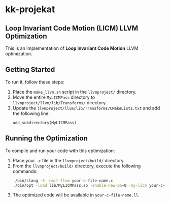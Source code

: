 # kk-projekat
## Loop Invariant Code Motion (LICM) LLVM Optimization

This is an implementation of **Loop Invariant Code Motion** LLVM optimization.

## Getting Started

To run it, follow these steps:

1. Place the `make_llvm.sh` script in the `llvmproject/` directory.
2. Move the entire `MyLICMPass` directory to `llvmproject/llvm/lib/Transforms/` directory.
3. Update the `llvmproject/llvm/lib/Transforms/CMakeLists.txt` and add the following line:
	```plaintext
	add_subdirectory(MyLICMPass)
   
## Running the Optimization

To compile and run your code with this optimization:

1. Place your `.c` file in the `llvmproject/build/` directory.
2. From the `llvmproject/build/` directory, execute the following commands:
	```bash
	./bin/clang -S -emit-llvm your-c-file-name.c
	./bin/opt -load lib/MyLICMPass.so -enable-new-pm=0 -my-licm your-c-file-name.ll
3. The optimized code will be available in `your-c-file-name.ll`.
